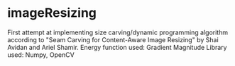 # imageResizing

First attempt at implementing size carving/dynamic programming algorithm according to "Seam Carving for Content-Aware Image Resizing" by Shai Avidan and Ariel Shamir.
Energy function used: Gradient Magnitude
Library used: Numpy, OpenCV
